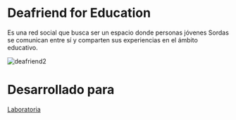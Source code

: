 # Deafriend for Education

Es una red social que busca ser un espacio donde personas jóvenes Sordas se comunican entre sí y comparten sus  experiencias en el ámbito educativo.

![deafriend2](https://user-images.githubusercontent.com/39387979/49189508-4538cf00-f334-11e8-9194-e607c1b3765f.png)

# Desarrollado para

[Laboratoria](http://www.laboratoria.la/)